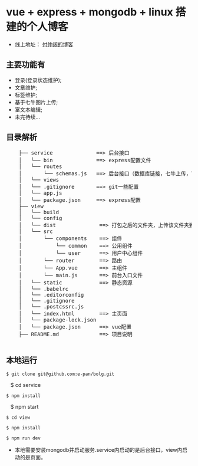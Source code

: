# vue + express + mongodb + linux 搭建的个人博客
* 线上地址： [付仲阔的博客](http://www.fuzhongkuo.com)

## 主要功能有

* 登录(登录状态维护);
* 文章维护;
* 标签维护;
* 基于七牛图片上传;
* 富文本编辑;
* 未完待续...
  
## 目录解析

  <pre>
    ├── service              ==> 后台接口
    │   └── bin              ==> express配置文件
    │   └── routes
    │       └── schemas.js   ==> 后台接口（数据库链接，七牛上传，富文本）
    │   └── views
    │   └── .gitignore       ==> git一些配置
    │   └── app.js
    │   └── package.json     ==> express配置
    ├── view
    │   └── build
    │   └── config
    │   └── dist              ==> 打包之后的文件夹，上传该文件夹到服务器
    │   └── src
    │       └── components    ==> 组件    
    │           └── common    ==> 公用组件 
    │           └── user      ==> 用户中心组件    
    │       └── router        ==> 路由
    │       └── App.vue       ==> 主组件
    │       └── main.js       ==> 前台入口文件
    │   └── static            ==> 静态资源
    │   └── .babelrc
    │   └── .editorconfig
    │   └── .gitignore
    │   └── .postcssrc.js
    │   └── index.html        ==> 主页面
    │   └── package-lock.json
    │   └── package.json      ==> vue配置
    ├── README.md             ==> 项目说明
  </pre>

## 本地运行

    $ git clone git@github.com:e-pan/bolg.git
    
    $ cd service 
    
    $ npm install
    
    $ npm start
    
    $ cd view
    
    $ npm install
    
    $ npm run dev
    
    
* 本地需要安装mongodb并启动服务.service内启动的是后台接口，view内启动的是页面。

